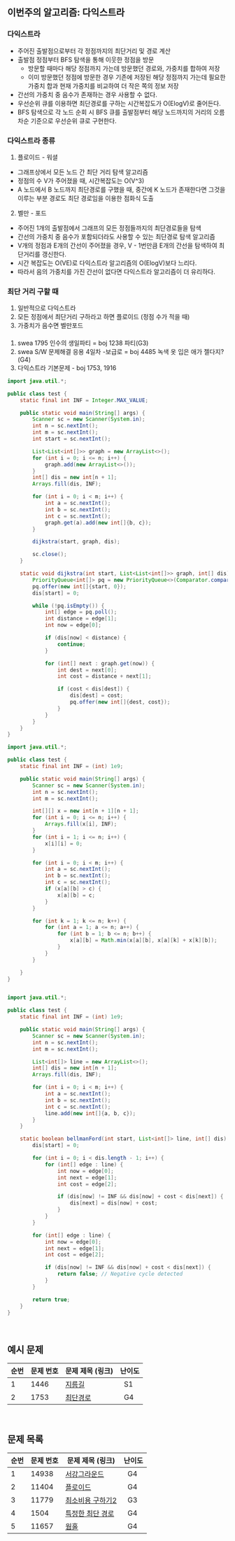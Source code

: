## 이번주의 알고리즘: 다익스트라

### 다익스트라

- 주어진 출발점으로부터 각 정점까지의 최단거리 및 경로 계산
- 출발점 정점부터 BFS 탐색을 통해 이웃한 정점을 방문
    - 방문할 때마다 해당 정점까지 가는데 방문했던 경로와, 가중치를 합하여 저장
    - 이미 방문했던 정점에 방문한 경우 기존에 저장된 해당 정점까지 가는데 필요한 가중치 합과 현재 가중치를 비교하여 더 작은 쪽의 정보 저장
- 간선의 가중치 중 음수가 존재하는 경우 사용할 수 없다.
- 우선순위 큐를 이용하면 최단경로를 구하는 시간복잡도가 O(ElogV)로 줄어든다.
-  BFS 탐색으로 각 노드 순회 시 BFS 큐를 출발점부터 해당 노드까지의 거리의 오름차순 기준으로 우선순위 큐로 구현한다.

### 다익스트라 종류
1. 플로이드 - 워셜
- 그래프상에서 모든 노드 간 최단 거리 탐색 알고리즘
- 정점의 수 V가 주어졌을 때, 시간복잡도는 O(V^3)
- A 노드에서 B 노드까지 최단경로를 구했을 때, 중간에 K 노드가 존재한다면 그것을 이루는 부분 경로도 최단 경로임을 이용한 점화식 도출

2. 벨만 - 포드
- 주어진 1개의 출발점에서 그래프의 모든 정점들까지의 최단경로들을 탐색
- 간선의 가중치 중 음수가 포함되더라도 사용할 수 있는 최단경로 탐색 알고리즘
- V개의 정점과 E개의 간선이 주어졌을 경우, V - 1번만큼 E개의 간선을 탐색하여 최단거리를 갱신한다.
- 시간 복잡도는 O(VE)로 다익스트라 알고리즘의 O(ElogV)보다 느리다.
- 따라서 음의 가중치를 가진 간선이 없다면 다익스트라 알고리즘이 더 유리하다.


### 최단 거리 구할 때
1. 일반적으로 다익스트라
2. 모든 정점에서 최단거리 구하라고 하면 플로이드 (정점 수가 적을 때)
3. 가중치가 음수면 벨만포드

#### 
1. swea 1795 인수의 생일파티 = boj 1238 파티(G3)
2. swea S/W 문제해결 응용 4일차 -보급로 = boj 4485 녹색 옷 입은 애가 젤다지?(G4)
3. 다익스트라 기본문제 - boj 1753, 1916

```java
import java.util.*;

public class test {
    static final int INF = Integer.MAX_VALUE;

    public static void main(String[] args) {
        Scanner sc = new Scanner(System.in);
        int n = sc.nextInt();
        int m = sc.nextInt();
        int start = sc.nextInt();

        List<List<int[]>> graph = new ArrayList<>();
        for (int i = 0; i <= n; i++) {
            graph.add(new ArrayList<>());
        }
        int[] dis = new int[n + 1];
        Arrays.fill(dis, INF);

        for (int i = 0; i < m; i++) {
            int a = sc.nextInt();
            int b = sc.nextInt();
            int c = sc.nextInt();
            graph.get(a).add(new int[]{b, c});
        }

        dijkstra(start, graph, dis);

        sc.close();
    }

    static void dijkstra(int start, List<List<int[]>> graph, int[] dis) {
        PriorityQueue<int[]> pq = new PriorityQueue<>(Comparator.comparingInt(e -> e[1]));
        pq.offer(new int[]{start, 0});
        dis[start] = 0;

        while (!pq.isEmpty()) {
            int[] edge = pq.poll();
            int distance = edge[1];
            int now = edge[0];

            if (dis[now] < distance) {
                continue;
            }

            for (int[] next : graph.get(now)) {
                int dest = next[0];
                int cost = distance + next[1];

                if (cost < dis[dest]) {
                    dis[dest] = cost;
                    pq.offer(new int[]{dest, cost});
                }
            }
        }
    }
}


```

```java
import java.util.*;

public class test {
    static final int INF = (int) 1e9;

    public static void main(String[] args) {
        Scanner sc = new Scanner(System.in);
        int n = sc.nextInt();
        int m = sc.nextInt();

        int[][] x = new int[n + 1][n + 1];
        for (int i = 0; i <= n; i++) {
            Arrays.fill(x[i], INF);
        }
        for (int i = 1; i <= n; i++) {
            x[i][i] = 0;
        }

        for (int i = 0; i < m; i++) {
            int a = sc.nextInt();
            int b = sc.nextInt();
            int c = sc.nextInt();
            if (x[a][b] > c) {
                x[a][b] = c;
            }
        }

        for (int k = 1; k <= n; k++) {
            for (int a = 1; a <= n; a++) {
                for (int b = 1; b <= n; b++) {
                    x[a][b] = Math.min(x[a][b], x[a][k] + x[k][b]);
                }
            }
        }

    }
}
```

```java

import java.util.*;

public class test {
    static final int INF = (int) 1e9;

    public static void main(String[] args) {
        Scanner sc = new Scanner(System.in);
        int n = sc.nextInt();
        int m = sc.nextInt();

        List<int[]> line = new ArrayList<>();
        int[] dis = new int[n + 1];
        Arrays.fill(dis, INF);

        for (int i = 0; i < m; i++) {
            int a = sc.nextInt();
            int b = sc.nextInt();
            int c = sc.nextInt();
            line.add(new int[]{a, b, c});
        }
    }

    static boolean bellmanFord(int start, List<int[]> line, int[] dis) {
        dis[start] = 0;

        for (int i = 0; i < dis.length - 1; i++) {
            for (int[] edge : line) {
                int now = edge[0];
                int next = edge[1];
                int cost = edge[2];

                if (dis[now] != INF && dis[now] + cost < dis[next]) {
                    dis[next] = dis[now] + cost;
                }
            }
        }

        for (int[] edge : line) {
            int now = edge[0];
            int next = edge[1];
            int cost = edge[2];

            if (dis[now] != INF && dis[now] + cost < dis[next]) {
                return false; // Negative cycle detected
            }
        }

        return true;
    }
}
```



<br>

## 예시 문제

| **순번** | **문제 번호** | **문제 제목 (링크)**                                  | 난이도             | 
|--------|-----------|-------------------------------------------------|-----------------| 
| 1      | 1446      | [지름길](https://www.acmicpc.net/problem/1446) | &nbsp; S1 |
| 2      | 1753      | [최단경로](https://www.acmicpc.net/problem/1753)  | &nbsp; G4 |

<br>

## 문제 목록

| **순번** | **문제 번호** | **문제 제목 (링크)**                                         | 난이도             | 
|--------|-----------|--------------------------------------------------------|-----------------| 
| 1      | 14938      | [서강그라운드](https://www.acmicpc.net/problem/14938)           | &nbsp; G4 |
| 2      | 11404     | [플로이드](https://www.acmicpc.net/problem/11404)          | &nbsp; G4 |
| 3      | 11779      | [최소비용 구하기2](https://www.acmicpc.net/problem/11779) | &nbsp; G3 |
| 4      | 1504      | [특정한 최단 경로](https://www.acmicpc.net/problem/1504)             | &nbsp; G4 |
| 5      | 11657      | [웜홀](https://www.acmicpc.net/problem/11657)        | &nbsp; G4 |

<br>
<br>


